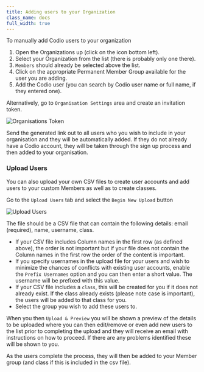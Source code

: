 ```yaml
---
title: Adding users to your Organization
class_name: docs
full_width: true
---
```


To manually add Codio users to your organization

1. Open the Organizations up (click on the icon bottom left).
1. Select your Organization from the list (there is probably only one there).
1. `Members` should already be selected above the list.
1. Click on the appropriate Permanent Member Group available for the user you are adding.
1. Add the Codio user (you can search by Codio user name or full name, if they entered one).


Alternatively, go to `Organisation Settings` area and create an invitation token. 

![Organisations Token](/img/docs/organisations_token.png)

Send the generated link out to all users who you wish to include in your organisation and they will be automatically added. If they do not already have a Codio account, they will be taken through the sign up process and then added to your organisation.

### Upload Users
You can also upload your own CSV files to create user accounts and add users to your custom Members as well as to create classes. 

Go to the `Upload Users` tab and select the `Begin New Upload` button

![Upload Users](/img/docs/organisation_upload.png)

The file should be a CSV file that can contain the following details: email (required), name, username, class.

- If your CSV file includes Column names in the first row (as defined above), the order is not important but if your file does not contain the Column names in the first row the order of the content is important. 
- If you specify usernames in the upload file for your users and wish to minimize the chances of conflicts with existing user accounts, enable the `Prefix Usernames` option and you can then enter a short value. The username will be prefixed with this value.
- If your CSV file includes a `class`, this will be created for you if it does not already exist. If the class already exists (please note case is important), the users will be added to that class for you.
- Select the group you wish to add these users to.

When you then `Upload & Preview` you will be shown a preview of the details to be uploaded where you can then edit/remove or even add new users to the list prior to completing the upload and they will receive an email with instructions on how to proceed. If there are any problems identified these will be shown to you.

As the users complete the process, they will then be added to your Member group (and class if this is included in the csv file).
